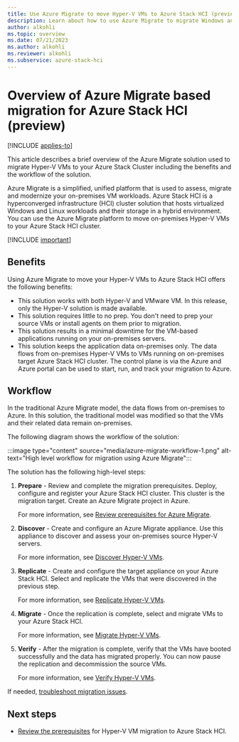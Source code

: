 ```yaml
---
title: Use Azure Migrate to move Hyper-V VMs to Azure Stack HCI (preview)
description: Learn about how to use Azure Migrate to migrate Windows and Linux VMs to your Azure Stack HCI cluster (preview).
author: alkohli
ms.topic: overview
ms.date: 07/21/2023
ms.author: alkohli
ms.reviewer: alkohli
ms.subservice: azure-stack-hci
---
```


# Overview of Azure Migrate based migration for Azure Stack HCI (preview)

[!INCLUDE [applies-to](../../includes/hci-applies-to-23h2.md)]

This article describes a brief overview of the Azure Migrate solution used to migrate Hyper-V VMs to your Azure Stack Cluster including the benefits and the workflow of the solution.

Azure Migrate is a simplified, unified platform that is used to assess, migrate and modernize your on-premises VM workloads. Azure Stack HCI is a hyperconverged infrastructure (HCI) cluster solution that hosts virtualized Windows and Linux workloads and their storage in a hybrid environment. You can use the Azure Migrate platform to move on-premises Hyper-V VMs to your Azure Stack HCI cluster.

[!INCLUDE [important](../../includes/hci-preview.md)]

## Benefits

Using Azure Migrate to move your Hyper-V VMs to Azure Stack HCI offers the following benefits:

- This solution works with both Hyper-V and VMware VM. In this release, only the Hyper-V solution is made available.
- This solution requires little to no prep. You don't need to prep your source VMs or install agents on them prior to migration.
- This solution results in a minimal downtime for the VM-based applications running on your on-premises servers.
- This solution keeps the application data on-premises only. The data flows from on-premises Hyper-V VMs to VMs running on on-premises target Azure Stack HCI cluster. The control plane is via the Azure and Azure portal can be used to start, run, and track your migration to Azure.


## Workflow

In the traditional Azure Migrate model, the data flows from on-premises to Azure. In this solution, the traditional model was modified so that the VMs and their related data remain on-premises.

The following diagram shows the workflow of the solution:

:::image type="content" source="media/azure-migrate-workflow-1.png" alt-text="High level workflow for migration using Azure Migrate":::

The solution has the following high-level steps:

1. **Prepare** - Review and complete the migration prerequisites. Deploy, configure and register your Azure Stack HCI cluster. This cluster is the migration target. Create an Azure Migrate project in Azure.

    For more information, see [Review prerequisites for Azure Migrate]().

1. **Discover** - Create and configure an Azure Migrate appliance. Use this appliance to discover and assess your on-premises source Hyper-V servers.

    For more information, see [Discover Hyper-V VMs]().

1. **Replicate** - Create and configure the target appliance on your Azure Stack HCI. Select and replicate the VMs that were discovered in the previous step.

    For more information, see [Replicate Hyper-V VMs]().

1. **Migrate** - Once the replication is complete, select and migrate VMs to your Azure Stack HCI.

    For more information, see [Migrate Hyper-V VMs]().

1. **Verify** - After the migration is complete, verify that the VMs have booted successfully and the data has migrated properly. You can now pause the replication and decommission the source VMs.

    For more information, see [Verify Hyper-V VMs]().

If needed, [troubleshoot migration issues]().

## Next steps

- [Review the prerequisites](migrate-hyper-v-prerequisites.md) for Hyper-V VM migration to Azure Stack HCI.
